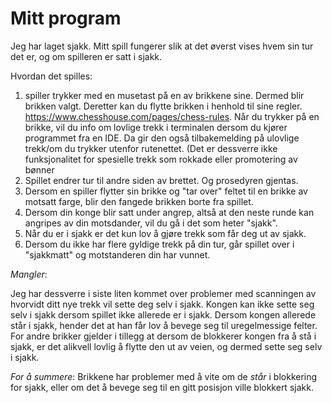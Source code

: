 # Mitt program

Jeg har laget sjakk. Mitt spill fungerer slik at det øverst vises hvem sin tur det er, og om spilleren er satt i sjakk.

Hvordan det spilles:

1. spiller trykker med en musetast på en av brikkene sine. Dermed blir brikken valgt. Deretter kan du flytte brikken i henhold til sine regler.
   https://www.chesshouse.com/pages/chess-rules. 
Når du trykker på en brikke, vil du info om lovlige trekk i terminalen dersom du kjører programmet fra en IDE. Da gir den også tilbakemelding på ulovlige trekk/om du trykker utenfor rutenettet.
(Det er dessverre ikke funksjonalitet for spesielle trekk som rokkade eller promotering av bønner 
2. Spillet endrer tur til andre siden av brettet. Og prosedyren gjentas.
3. Dersom en spiller flytter sin brikke og "tar over" feltet til en brikke av motsatt farge, blir den fangede brikken borte fra spillet.
4. Dersom din konge blir satt under angrep, altså at den neste runde kan angripes av din motsdander, vil du gå i det som heter "sjakk".
5. Når du er i sjakk er det kun lov å gjøre trekk som får deg ut av sjakk.
6. Dersom du ikke har flere gyldige trekk på din tur, går spillet over i "sjakkmatt" og motstanderen din har vunnet.


*Mangler*:

Jeg har dessverre i siste liten kommet over problemer med scanningen av hvorvidt ditt nye trekk vil sette deg selv i sjakk.
Kongen kan ikke sette seg selv i sjakk dersom spillet ikke allerede er i sjakk. Dersom kongen allerede står i sjakk, hender det at han får lov å bevege seg til uregelmessige felter.
For andre brikker gjelder i tillegg at dersom de blokkerer kongen fra å stå i sjakk, er det alikvell lovlig å flytte den ut av veien, og dermed sette seg selv i sjakk.

*For å summere*: Brikkene har problemer med å vite om de *står* i blokkering for sjakk, eller om det å bevege seg til en gitt posisjon ville blokkert sjakk.
